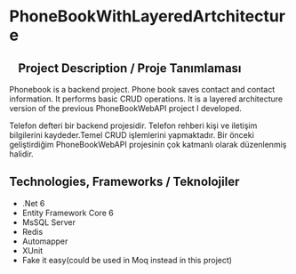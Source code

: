 # PhoneBookWithLayeredArtchitecture

<h2 dir="auto"><a id="user-content-project-description" class="anchor" aria-hidden="true" href="#project-description"><svg class="octicon octicon-link" viewBox="0 0 16 16" version="1.1" width="16" height="16" aria-hidden="true"><path fill-rule="evenodd"></path></svg></a>Project Description / Proje Tanımlaması</h2>
<p dir="auto">Phonebook is a backend project. Phone book saves contact and contact information. It performs basic CRUD operations. It is a layered architecture version of the previous PhoneBookWebAPI project I developed.</p>
<p dir="auto">Telefon defteri bir backend projesidir. Telefon rehberi kişi ve iletişim bilgilerini kaydeder.Temel CRUD işlemlerini yapmaktadır. Bir önceki geliştirdiğim PhoneBookWebAPI projesinin çok katmanlı olarak düzenlenmiş halidir.</p>

## Technologies, Frameworks / Teknolojiler

  * .Net 6 
  * Entity Framework Core 6
  * MsSQL Server
  * Redis
  * Automapper  
  * XUnit
  * Fake it easy(could be used in Moq instead in this project)
